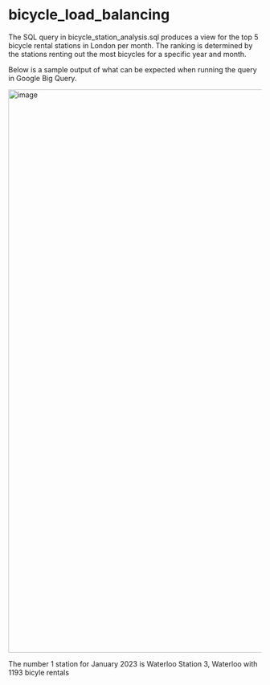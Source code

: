 # bicycle_load_balancing

The SQL query in bicycle_station_analysis.sql produces a view for the top 5 bicycle rental stations in London per month. The ranking is determined by the stations renting out the most bicycles for a specific year and month.

Below is a sample output of what can be expected when running the query in Google Big Query.

<img width="1122" alt="image" src="https://github.com/JannoMostert/bicycle_load_balancing/assets/57058488/d2b75b00-3f57-4f91-b849-a036f5539da7">

The number 1 station for January 2023 is Waterloo Station 3, Waterloo with 1193 bicyle rentals
